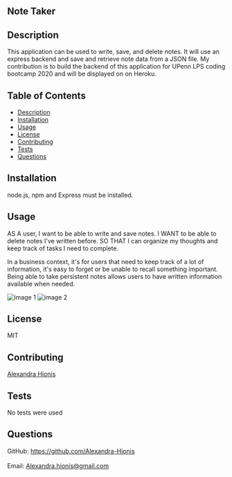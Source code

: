 
## Note Taker
## Description
This application can be used to write, save, and delete notes. It will use an express backend and save and retrieve note data from a JSON file. My contribution is to build the backend of this application for UPenn LPS coding bootcamp 2020 and will be displayed on on Heroku.
## Table of Contents
- [Description](#description)
- [Installation](#installation)
- [Usage](#usage)
- [License](#license)
- [Contributing](#contributing)
- [Tests](#tests)
- [Questions](#questions)
## Installation
node.js, npm and Express must be installed.
## Usage
AS A user, I want to be able to write and save notes.
I WANT to be able to delete notes I've written before.
SO THAT I can organize my thoughts and keep track of tasks I need to complete.

In a business context, it's for users that need to keep track of a lot of information, it's easy to forget or be unable to recall something important. Being able to take persistent notes allows users to have written information available when needed.

![image 1]()
![image 2]()
 
## License
MIT
## Contributing
[Alexandra Hionis](https://github.com/Alexandra-Hionis/README-Generator)
## Tests
No tests were used
## Questions
GitHub: https://github.com/Alexandra-Hionis<br /><br />
Email: Alexandra.hionis@gmail.com<br /><br />
